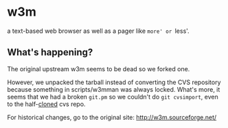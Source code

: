w3m
===

a text-based web browser as well as a pager like `more' or `less'.

What's happening?
---
The original upstream w3m seems to be dead so we forked one.

However, we unpacked the tarball instead of converting the CVS repository because something in scripts/w3mman was always locked.
What's more, it seems that we had a broken `git.pm` so we couldn't do `git cvsimport`, even to the half-[cloned](https://github.com/akavel/cvsclone) cvs repo.

For historical changes, go to the original site: http://w3m.sourceforge.net/
